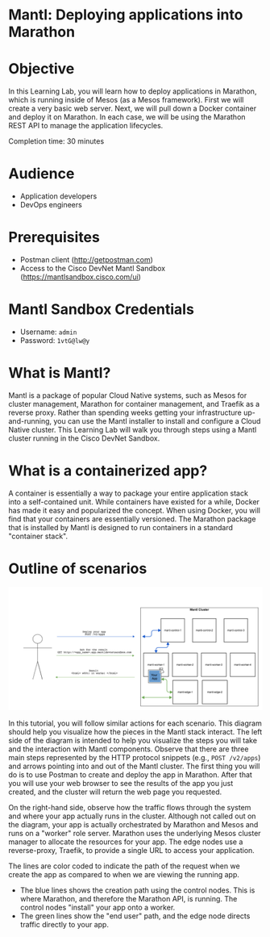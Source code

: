 # Mantl: Deploying applications into Marathon

# Objective

In this Learning Lab, you will learn how to deploy applications in Marathon, which is running inside of Mesos (as a Mesos framework).  First we will create a very basic web server.  Next, we will pull down a Docker container and deploy it on Marathon.  In each case, we will be using the Marathon REST API to manage the application lifecycles.

Completion time: 30 minutes

# Audience

* Application developers
* DevOps engineers

# Prerequisites

* Postman client (http://getpostman.com)
* Access to the Cisco DevNet Mantl Sandbox (https://mantlsandbox.cisco.com/ui)

# Mantl Sandbox Credentials

* Username: `admin`
* Password: `1vtG@lw@y`

# What is Mantl?

Mantl is a package of popular Cloud Native systems, such as Mesos for cluster management, Marathon for container management, and Traefik as a reverse proxy.  Rather than spending weeks getting your infrastructure up-and-running, you can use the Mantl installer to install and configure a Cloud Native cluster.  This Learning Lab will walk you through steps using a Mantl cluster running in the Cisco DevNet Sandbox.

# What is a containerized app?

A container is essentially a way to package your entire application stack into a self-contained unit.  While containers have existed for a while, Docker has made it easy and popularized the concept.  When using Docker, you will find that your containers are essentially versioned.  The Marathon package that is installed by Mantl is designed to run containers in a standard "container stack".

# Outline of scenarios

![](assets/diagram-1.png)

In this tutorial, you will follow similar actions for each scenario.  This diagram should help you visualize how the pieces in the Mantl stack interact.  The left side of the diagram is intended to help you visualize the steps you will take and the interaction with Mantl components.  Observe that there are three main steps represented by the HTTP protocol snippets (e.g., `POST /v2/apps`) and arrows pointing into and out of the Mantl cluster.  The first thing you will do is to use Postman to create and deploy the app in Marathon.  After that you will use your web browser to see the results of the app you just created, and the cluster will return the web page you requested.

On the right-hand side, observe how the traffic flows through the system and where your app actually runs in the cluster.  Although not called out on the diagram, your app is actually orchestrated by Marathon and Mesos and runs on a "worker" role server.  Marathon uses the underlying Mesos cluster manager to allocate the resources for your app.  The edge nodes use a reverse-proxy, Traefik, to provide a single URL to access your application.

The lines are color coded to indicate the path of the request when we create the app as compared to when we are viewing the running app.  
* The blue lines shows the creation path using the control nodes.  This is where Marathon, and therefore the Marathon API, is running.  The control nodes "install" your app onto a worker.
* The green lines show the "end user" path, and the edge node directs traffic directly to your app.

